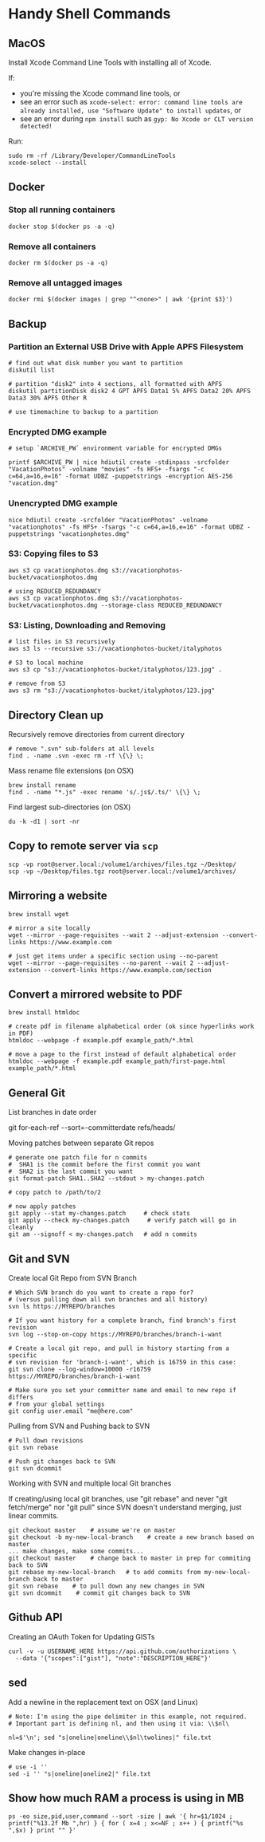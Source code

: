 # Handy Shell Commands

## MacOS

Install Xcode Command Line Tools with installing all of Xcode.

If:

- you're missing the Xcode command line tools, or
- see an error such as `xcode-select: error: command line tools are already installed, use "Software Update" to install updates`, or
- see an error during `npm install` such as `gyp: No Xcode or CLT version detected!`

Run:

    sudo rm -rf /Library/Developer/CommandLineTools
    xcode-select --install

## Docker

### Stop all running containers

    docker stop $(docker ps -a -q)

### Remove all containers

    docker rm $(docker ps -a -q)

### Remove all untagged images

    docker rmi $(docker images | grep "^<none>" | awk '{print $3}')

## Backup

### Partition an External USB Drive with Apple APFS Filesystem

    # find out what disk number you want to partition
    diskutil list

    # partition "disk2" into 4 sections, all formatted with APFS
    diskutil partitionDisk disk2 4 GPT APFS Data1 5% APFS Data2 20% APFS Data3 30% APFS Other R

    # use timemachine to backup to a partition

### Encrypted DMG example

    # setup `ARCHIVE_PW` environment variable for encrypted DMGs

    printf $ARCHIVE_PW | nice hdiutil create -stdinpass -srcfolder "VacationPhotos" -volname "movies" -fs HFS+ -fsargs "-c c=64,a=16,e=16" -format UDBZ -puppetstrings -encryption AES-256 "vacation.dmg"

### Unencrypted DMG example

    nice hdiutil create -srcfolder "VacationPhotos" -volname "vacationphotos" -fs HFS+ -fsargs "-c c=64,a=16,e=16" -format UDBZ -puppetstrings "vacationphotos.dmg"

### S3: Copying files to S3

    aws s3 cp vacationphotos.dmg s3://vacationphotos-bucket/vacationphotos.dmg

    # using REDUCED_REDUNDANCY
    aws s3 cp vacationphotos.dmg s3://vacationphotos-bucket/vacationphotos.dmg --storage-class REDUCED_REDUNDANCY

### S3: Listing, Downloading and Removing

    # list files in S3 recursively
    aws s3 ls --recursive s3://vacationphotos-bucket/italyphotos

    # S3 to local machine
    aws s3 cp "s3://vacationphotos-bucket/italyphotos/123.jpg" .

    # remove from S3
    aws s3 rm "s3://vacationphotos-bucket/italyphotos/123.jpg"

## Directory Clean up

Recursively remove directories from current directory

    # remove ".svn" sub-folders at all levels
    find . -name .svn -exec rm -rf \{\} \;

Mass rename file extensions (on OSX)

```
brew install rename
find . -name "*.js" -exec rename 's/.js$/.ts/' \{\} \;
```

Find largest sub-directories (on OSX)

    du -k -d1 | sort -nr

## Copy to remote server via `scp`

    scp -vp root@server.local:/volume1/archives/files.tgz ~/Desktop/
    scp -vp ~/Desktop/files.tgz root@server.local:/volume1/archives/

## Mirroring a website

    brew install wget

    # mirror a site locally
    wget --mirror --page-requisites --wait 2 --adjust-extension --convert-links https://www.example.com

    # just get items under a specific section using --no-parent
    wget --mirror --page-requisites --no-parent --wait 2 --adjust-extension --convert-links https://www.example.com/section

## Convert a mirrored website to PDF

    brew install htmldoc

    # create pdf in filename alphabetical order (ok since hyperlinks work in PDF)
    htmldoc --webpage -f example.pdf example_path/*.html

    # move a page to the first instead of default alphabetical order
    htmldoc --webpage -f example.pdf example_path/first-page.html example_path/*.html

## General Git

List branches in date order

git for-each-ref --sort=-committerdate refs/heads/

Moving patches between separate Git repos

    # generate one patch file for n commits
    #  SHA1 is the commit before the first commit you want
    #  SHA2 is the last commit you want
    git format-patch SHA1..SHA2 --stdout > my-changes.patch

    # copy patch to /path/to/2

    # now apply patches
    git apply --stat my-changes.patch     # check stats
    git apply --check my-changes.patch     # verify patch will go in cleanly
    git am --signoff < my-changes.patch   # add n commits

## Git and SVN

Create local Git Repo from SVN Branch

    # Which SVN branch do you want to create a repo for?
    # (versus pulling down all svn branches and all history)
    svn ls https://MYREPO/branches

    # If you want history for a complete branch, find branch's first revision
    svn log --stop-on-copy https://MYREPO/branches/branch-i-want

    # Create a local git repo, and pull in history starting from a specific
    # svn revision for 'branch-i-want', which is 16759 in this case:
    git svn clone --log-window=10000 -r16759 https://MYREPO/branches/branch-i-want

    # Make sure you set your committer name and email to new repo if differs
    # from your global settings
    git config user.email "me@here.com"

Pulling from SVN and Pushing back to SVN

    # Pull down revisions
    git svn rebase

    # Push git changes back to SVN
    git svn dcommit

Working with SVN and multiple local Git branches

If creating/using local git branches, use "git rebase" and never "git fetch/merge"
nor "git pull" since SVN doesn't understand merging, just linear commits.

    git checkout master    # assume we're on master
    git checkout -b my-new-local-branch    # create a new branch based on master
    ... make changes, make some commits...
    git checkout master    # change back to master in prep for commiting back to SVN
    git rebase my-new-local-branch   # to add commits from my-new-local-branch back to master
    git svn rebase    # to pull down any new changes in SVN
    git svn dcommit    # commit git changes back to SVN

## Github API

Creating an OAuth Token for Updating GISTs

    curl -v -u USERNAME_HERE https://api.github.com/authorizations \
      --data '{"scopes":["gist"], "note":"DESCRIPTION_HERE"}'

## sed

Add a newline in the replacement text on OSX (and Linux)

    # Note: I'm using the pipe delimiter in this example, not required.
    # Important part is defining nl, and then using it via: \\$nl\

    nl=$'\n'; sed "s|oneline|oneline\\$nl\twolines|" file.txt

Make changes in-place

    # use -i ''
    sed -i '' "s|oneline|oneline2|" file.txt

## Show how much RAM a process is using in MB

    ps -eo size,pid,user,command --sort -size | awk '{ hr=$1/1024 ; printf("%13.2f Mb ",hr) } { for ( x=4 ; x<=NF ; x++ ) { printf("%s ",$x) } print "" }'

